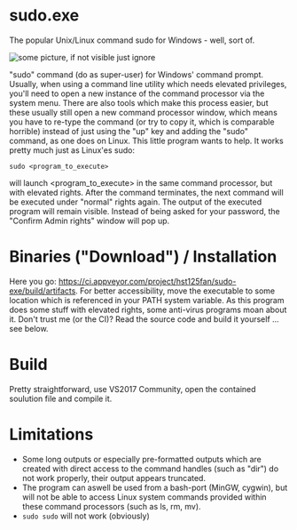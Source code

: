 # sudo.exe
The popular Unix/Linux command sudo for Windows - well, sort of.

![some picture, if not visible just ignore](https://i.imgur.com/DQNtMJi.png)

"sudo" command (do as super-user) for Windows' command prompt. Usually, when using a command line utility which needs elevated privileges, you'll need to open a new instance of the command processor via the system menu. There are also tools which make this process easier, but these usually still open a new command processor window, which means you have to re-type the command (or try to copy it, which is comparable horrible) instead of just using the "up" key and adding the "sudo" command, as one does on Linux.
This little program wants to help. It works pretty much just as Linux'es sudo:
```
sudo <program_to_execute>
```
will launch <program_to_execute> in the same command processor, but with elevated rights. After the command terminates, the next command will be executed under "normal" rights again. The output of the executed program will remain visible. Instead of being asked for your password, the "Confirm Admin rights" window will pop up.

# Binaries ("Download") / Installation
Here you go: https://ci.appveyor.com/project/hst125fan/sudo-exe/build/artifacts. For better accessibility, move the executable to some location which is referenced in your PATH system variable. As this program does some stuff with elevated rights, some anti-virus programs moan about it. Don't trust me (or the CI)? Read the source code and build it yourself ... see below.

# Build
Pretty straightforward, use VS2017 Community, open the contained soulution file and compile it. 

# Limitations
* Some long outputs or especially pre-formatted outputs which are created with direct access to the command handles (such as "dir") do not work properly, their output appears truncated.
* The program can aswell be used from a bash-port (MinGW, cygwin), but will not be able to access Linux system commands provided within these command processors (such as ls, rm, mv).  
* ``` sudo sudo ``` will not work (obviously)
  
